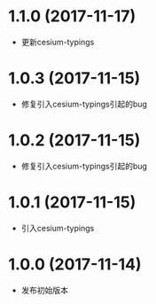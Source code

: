 # 1.1.0 (2017-11-17)

- 更新cesium-typings

# 1.0.3 (2017-11-15)

- 修复引入cesium-typings引起的bug

# 1.0.2 (2017-11-15)

- 修复引入cesium-typings引起的bug

# 1.0.1 (2017-11-15)

- 引入cesium-typings

# 1.0.0 (2017-11-14)

- 发布初始版本

